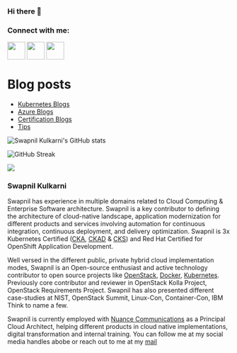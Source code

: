 ### Hi there 👋

<h3 align="left">Connect with me:</h3>
<p align="left">
<a href="https://twitter.com/MeSwapnilk" target="blank"><img align="center" src="https://cdn2.iconfinder.com/data/icons/social-media-2285/512/1_Twitter3_colored_svg-512.png" alt="" height="40" width="40" /></a>
<a href="http://linkedin.com/in/MeSwapnilK" target="blank"><img align="center" src="https://cdn2.iconfinder.com/data/icons/social-media-2285/512/1_Linkedin_unofficial_colored_svg-512.png" alt="" height="40" width="40" /></a>
<a href="https://cloudnativehero.github.io/blog/feed.xml" target="blank"><img align="center" src="https://cdn0.iconfinder.com/data/icons/small-n-flat/24/678060-rss-512.png" alt="" height="40" width="40" /></a>
</p>

# Blog posts
<!-- BLOG-POST-LIST:START -->
- [Kubernetes Blogs](https://cloudnativehero.github.io/blog/categories/#kubernetes)
- [Azure Blogs](https://cloudnativehero.github.io/blog/categories/#azure)
- [Certification Blogs](https://cloudnativehero.github.io/blog/categories/#certification)
- [Tips](https://cloudnativehero.github.io/blog/categories/#tips)
<!-- BLOG-POST-LIST:END -->


![Swapnil Kulkarni's GitHub stats](https://github-readme-stats.vercel.app/api?username=MeSwapnilK&show_icons=true&theme=radical)

![GitHub Streak](https://github-readme-streak-stats.herokuapp.com/?user=MeSwapnilK&theme=dark)

![](https://komarev.com/ghpvc/?username=MeSwapnilK&color=lightgrey)


### Swapnil Kulkarni


Swapnil has experience in multiple domains related to Cloud Computing & Enterprise Software architecture. Swapnil is a key contributor to defining the architecture of cloud-native landscape, application modernization for different products and services involving automation for continuous integration, continuous deployment, and delivery optimization. Swapnil is 3x Kubernetes Certified ([CKA][6], [CKAD][7] & [CKS][8]) and Red Hat Certified for OpenShift Application Development.

Well versed in the different public, private hybrid cloud implementation modes, Swapnil is an Open-source enthusiast and active technology contributor to open source projects like [OpenStack][1], [Docker][2], [Kubernetes][3].  Previously core contributor and reviewer in OpenStack Kolla Project, OpenStack Requirements Project. Swapnil has also presented different case-studies at NIST, OpenStack Summit, Linux-Con, Container-Con, IBM Think to name a few.

Swapnil is currently employed with [Nuance Communications][5] as a Principal Cloud Architect, helping different products in cloud native implementations, digital transformation and internal training.  You can follow me at my social media handles abobe or reach out to me at my [mail][4]

[1]: https://www.openstack.org/
[2]: https://www.docker.com/
[3]: https://kubernetes.io/
[4]: mailto:coolsvap@gmail.com
[5]: https://www.nuance.com/index.html
[6]: https://www.credly.com/badges/500cd25b-7703-47f9-970b-3e0353626412
[7]: https://www.credly.com/badges/f5c6d171-d12f-4292-b9c0-7ed58d20a0d7
[8]: https://www.credly.com/badges/1b854316-d27f-4dd8-96d9-1f84ac3cb02b

<!--
**MeSwapnilK/MeSwapnilK** is a ✨ _special_ ✨ repository because its `README.md` (this file) appears on your GitHub profile.

Here are some ideas to get you started:

- 🔭 I’m currently working on ...
- 🌱 I’m currently learning ...
- 👯 I’m looking to collaborate on ...
- 🤔 I’m looking for help with ...
- 💬 Ask me about ...
- 📫 How to reach me: ...
- 😄 Pronouns: ...
- ⚡ Fun fact: ...
-->
